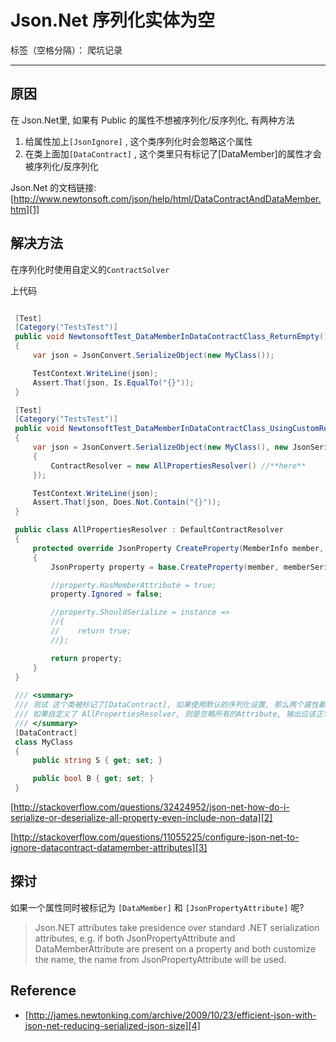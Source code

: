 
<!--more-->

# Json.Net 序列化实体为空

标签（空格分隔）： 爬坑记录

---

## 原因

在 Json.Net里, 如果有 Public 的属性不想被序列化/反序列化, 有两种方法 

1. 给属性加上`[JsonIgnore]` , 这个类序列化时会忽略这个属性
2. 在类上面加`[DataContract]` , 这个类里只有标记了[DataMember]的属性才会被序列化/反序列化

Json.Net 的文档链接: [http://www.newtonsoft.com/json/help/html/DataContractAndDataMember.htm][1]

## 解决方法

在序列化时使用自定义的`ContractSolver`

上代码

```csharp

 [Test]
 [Category("TestsTest")]
 public void NewtonsoftTest_DataMemberInDataContractClass_ReturnEmpty()
 {
     var json = JsonConvert.SerializeObject(new MyClass());

     TestContext.WriteLine(json);
     Assert.That(json, Is.EqualTo("{}"));
 }

 [Test]
 [Category("TestsTest")]
 public void NewtonsoftTest_DataMemberInDataContractClass_UsingCustomResolver_Return()
 {
     var json = JsonConvert.SerializeObject(new MyClass(), new JsonSerializerSettings
     {
         ContractResolver = new AllPropertiesResolver() //**here**
     });

     TestContext.WriteLine(json);
     Assert.That(json, Does.Not.Contain("{}"));
 }

 public class AllPropertiesResolver : DefaultContractResolver
 {
     protected override JsonProperty CreateProperty(MemberInfo member, MemberSerialization memberSerialization)
     {
         JsonProperty property = base.CreateProperty(member, memberSerialization);

         //property.HasMemberAttribute = true;
         property.Ignored = false;

         //property.ShouldSerialize = instance =>
         //{
         //    return true;
         //};

         return property;
     }
 }
 
 /// <summary>
 /// 测试 这个类被标记了[DataContract], 如果使用默认的序列化设置, 那么两个属性都不会输出出来
 /// 如果自定义了 AllPropertiesResolver, 则是忽略所有的Attribute, 输出应该正常了
 /// </summary>
 [DataContract]
 class MyClass
 {
     public string S { get; set; }

     public bool B { get; set; }
 }

```


[http://stackoverflow.com/questions/32424952/json-net-how-do-i-serialize-or-deserialize-all-property-even-include-non-data][2]

[http://stackoverflow.com/questions/11055225/configure-json-net-to-ignore-datacontract-datamember-attributes][3]


## 探讨

如果一个属性同时被标记为 `[DataMember]` 和 `[JsonPropertyAttribute]` 呢?

> Json.NET attributes take presidence over standard .NET serialization attributes, e.g. if both JsonPropertyAttribute and DataMemberAttribute are present on a property and both customize the name, the name from JsonPropertyAttribute will be used.

## Reference

* [http://james.newtonking.com/archive/2009/10/23/efficient-json-with-json-net-reducing-serialized-json-size][4]


  [1]: http://www.newtonsoft.com/json/help/html/DataContractAndDataMember.htm
  [2]: http://stackoverflow.com/questions/32424952/json-net-how-do-i-serialize-or-deserialize-all-property-even-include-non-data
  [3]: http://stackoverflow.com/questions/11055225/configure-json-net-to-ignore-datacontract-datamember-attributes
  [4]: http://james.newtonking.com/archive/2009/10/23/efficient-json-with-json-net-reducing-serialized-json-size
